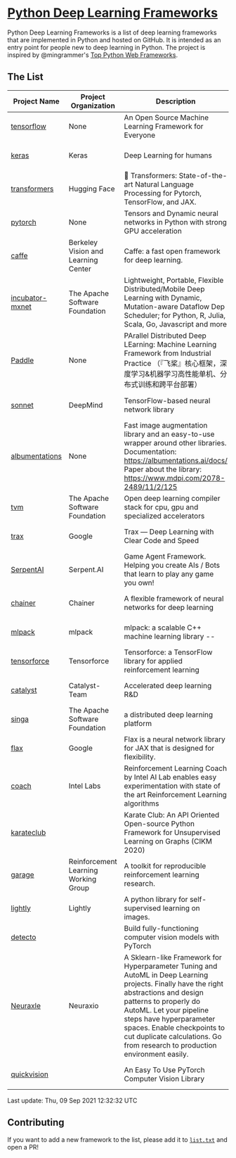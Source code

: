# [Python Deep Learning Frameworks](https://www.github.com/shimst3r/python-deep-learning-frameworks)

Python Deep Learning Frameworks is a list of deep learning frameworks that are implemented in Python and hosted on GitHub. It is intended as an entry point for people new to deep learning in Python. The project is inspired by @mingrammer's [Top Python Web Frameworks](https://github.com/mingrammer/python-web-framework-stars).

## The List

| Project Name | Project Organization | Description | Stars | Forks | Open Issues | Last Commit |
| ------------ | -------------------- | ----------- | ----: | ----: | ----------: | ----------- |
| [tensorflow](https://tensorflow.org) | None | An Open Source Machine Learning Framework for Everyone | 158951 | 85447 | 3326 | 0 day(s) ago |
| [keras](http://keras.io/) | Keras | Deep Learning for humans | 52301 | 18807 | 390 | 0 day(s) ago |
| [transformers](https://huggingface.co/transformers) | Hugging Face | 🤗 Transformers: State-of-the-art Natural Language Processing for Pytorch, TensorFlow, and JAX. | 50868 | 12082 | 411 | 0 day(s) ago |
| [pytorch](https://pytorch.org) | None | Tensors and Dynamic neural networks in Python with strong GPU acceleration | 50701 | 13836 | 9803 | 0 day(s) ago |
| [caffe](http://caffe.berkeleyvision.org/) | Berkeley Vision and Learning Center | Caffe: a fast open framework for deep learning. | 31901 | 18873 | 1167 | 0 day(s) ago |
| [incubator-mxnet](https://mxnet.apache.org) | The Apache Software Foundation | Lightweight, Portable, Flexible Distributed/Mobile Deep Learning with Dynamic, Mutation-aware Dataflow Dep Scheduler; for Python, R, Julia, Scala, Go, Javascript and more | 19636 | 6876 | 1935 | 0 day(s) ago |
| [Paddle](http://www.paddlepaddle.org/) | None | PArallel Distributed Deep LEarning: Machine Learning Framework from Industrial Practice （『飞桨』核心框架，深度学习&机器学习高性能单机、分布式训练和跨平台部署） | 16421 | 3981 | 3058 | 0 day(s) ago |
| [sonnet](https://sonnet.dev/) | DeepMind | TensorFlow-based neural network library | 8980 | 1287 | 22 | 0 day(s) ago |
| [albumentations](https://albumentations.ai) | None | Fast image augmentation library and an easy-to-use wrapper around other libraries. Documentation:  https://albumentations.ai/docs/ Paper about the library: https://www.mdpi.com/2078-2489/11/2/125 | 8721 | 1125 | 229 | 0 day(s) ago |
| [tvm](https://tvm.apache.org/) | The Apache Software Foundation | Open deep learning compiler stack for cpu, gpu and specialized accelerators | 7126 | 2157 | 312 | 0 day(s) ago |
| [trax](https://github.com/google/trax) | Google | Trax — Deep Learning with Clear Code and Speed | 6443 | 640 | 80 | 0 day(s) ago |
| [SerpentAI](http://serpent.ai) | Serpent.AI | Game Agent Framework. Helping you create AIs / Bots that learn to play any game you own! | 6024 | 700 | 1 | 0 day(s) ago |
| [chainer](https://chainer.org) | Chainer | A flexible framework of neural networks for deep learning | 5609 | 1373 | 11 | 0 day(s) ago |
| [mlpack](https://www.mlpack.org/) | mlpack | mlpack: a scalable C++ machine learning library --  | 3796 | 1377 | 102 | 0 day(s) ago |
| [tensorforce](https://github.com/tensorforce/tensorforce) | Tensorforce | Tensorforce: a TensorFlow library for applied reinforcement learning | 3013 | 512 | 5 | 2 day(s) ago |
| [catalyst](https://catalyst-team.com) | Catalyst-Team | Accelerated deep learning R&D | 2705 | 338 | 6 | 2 day(s) ago |
| [singa](https://github.com/apache/singa) | The Apache Software Foundation | a distributed deep learning platform | 2328 | 689 | 37 | 1 day(s) ago |
| [flax](https://github.com/google/flax) | Google | Flax is a neural network library for JAX that is designed for flexibility. | 2109 | 257 | 168 | 0 day(s) ago |
| [coach](https://intellabs.github.io/coach/) | Intel Labs | Reinforcement Learning Coach by Intel AI Lab enables easy experimentation with state of the art Reinforcement Learning algorithms | 2028 | 407 | 87 | 2 day(s) ago |
| [karateclub](https://karateclub.readthedocs.io) |  | Karate Club: An API Oriented Open-source Python Framework for Unsupervised Learning on Graphs (CIKM 2020) | 1383 | 166 | 1 | 0 day(s) ago |
| [garage](https://github.com/rlworkgroup/garage) | Reinforcement Learning Working Group | A toolkit for reproducible reinforcement learning research. | 1280 | 236 | 216 | 1 day(s) ago |
| [lightly](https://github.com/lightly-ai/lightly) | Lightly | A python library for self-supervised learning on images. | 1177 | 70 | 58 | 0 day(s) ago |
| [detecto](https://detecto.readthedocs.io/) |  | Build fully-functioning computer vision models with PyTorch | 502 | 81 | 26 | 1 day(s) ago |
| [Neuraxle](https://www.neuraxle.org/) | Neuraxio | A Sklearn-like Framework for Hyperparameter Tuning and AutoML in Deep Learning projects. Finally have the right abstractions and design patterns to properly do AutoML. Let your pipeline steps have hyperparameter spaces. Enable checkpoints to cut duplicate calculations. Go from research to production environment easily. | 445 | 50 | 148 | 5 day(s) ago |
| [quickvision](https://github.com/oke-aditya/quickvision) |  | An Easy To Use PyTorch Computer Vision Library | 45 | 3 | 19 | 75 day(s) ago |

Last update: Thu, 09 Sep 2021 12:32:32 UTC

## Contributing

If you want to add a new framework to the list, please add it to [`list.txt`](./python-deep-learning-frameworks/list.txt) and open a PR!